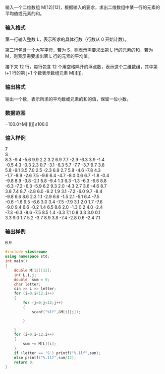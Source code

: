 输入一个二维数组 M[12][12]，根据输入的要求，求出二维数组中某一行的元素的平均值或元素的和。

### 输入格式
第一行输入整数 L，表示所求的具体行数（行数从 0 开始计数）。

第二行包含一个大写字母，若为 S，则表示需要求出第 L 行的元素的和，若为 M，则表示需要求出第 L 行的元素的平均值。

接下来 12 行，每行包含 12 个用空格隔开的浮点数，表示这个二维数组，其中第 i+1 行的第 j+1 个数表示数组元素 M[i][j]。

### 输出格式
输出一个数，表示所求的平均数或元素的和的值，保留一位小数。

### 数据范围
−100.0≤M[i][j]≤100.0

### 输入样例
7  
S  
8.3 -9.4 -5.6 9.9 2.2 3.2 6.9 7.7 -2.9 -6.3 3.9 -1.4  
-0.5 4.3 -0.3 2.3 0.7 -3.1 -6.3 5.7 -7.7 -3.7 9.7 3.8  
5.8 -9.1 3.5 7.0 2.5 -2.3 6.9 2.7 5.8 -4.6 -7.8 4.3  
-1.7 -8.9 -2.6 7.5 -9.6 6.4 -4.7 -8.0 0.6 6.7 -1.8 -0.4  
-9.8 8.9 -3.8 -2.1 5.8 -9.4 1.3 6.3 -1.3 -6.3 -6.6 8.8  
-6.3 -7.2 -6.3 -5.9 6.2 9.3 2.0 -4.3 2.7 3.6 -4.6 8.7  
3.8 7.4 8.7 -2.8 6.0 -9.2 1.9 3.1 -7.2 -6.0 9.7 -8.4  
-9.8 6.6 8.6 2.3 1.1 -2.9 6.6 -1.5 2.1 -5.1 6.4 -7.5  
-0.6 -1.6 9.5 -6.6 3.0 3.4 -7.5 -7.9 3.1 2.0 1.7 -7.6  
-9.0 9.4 6.6 -0.2 1.4 6.5 8.6 2.0 -1.3 0.2 4.0 -2.4  
-7.3 -6.3 -8.6 -7.5 8.5 1.4 -3.3 7.1 0.8 3.3 3.0 0.1  
3.3 9.0 1.7 5.2 -3.7 8.9 3.8 -7.4 -2.8 0.6 -2.4 7.1  

### 输出样例
6.9


```c++
#include <iostream>
using namespace std;
int main()
{
    double M[12][12];
    int L,i,j;
    double  sum = 0;
    char letter;
    cin >> L >> letter;
    for (i=0;i<12;i++)
    {
        for (j=0;j<12;j++) 
        {
            scanf("%lf",&M[i][j]);

        }

    }
    for (i=0;i<12;i++)
    {
        sum += M[L][i];
    }
    if (letter == 'S') printf("%.1lf",sum);
    else printf("%.1lf",sum/12);
    return 0;
}
```

